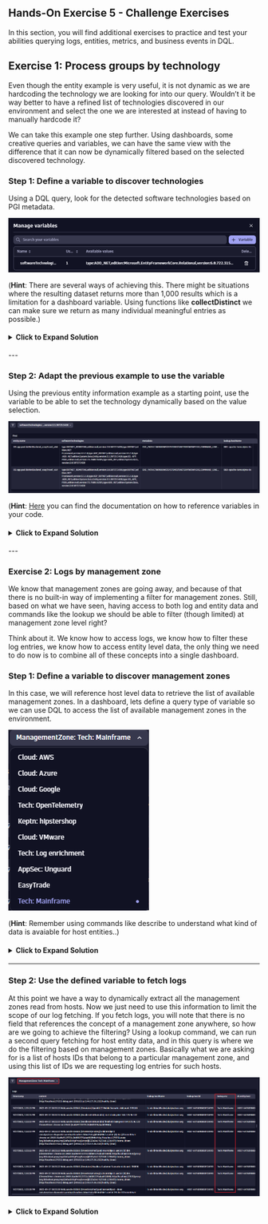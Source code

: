 ## Hands-On Exercise 5 - Challenge Exercises

In this section, you will find additional exercises to practice and test your abilities querying logs, entities, metrics, and business events in DQL.

## Exercise 1: Process groups by technology

Even though the entity example is very useful, it is not dynamic as we are hardcoding the technology we are looking for into our query. Wouldn’t it be way better to have a refined list of technologies discovered in our environment and select the one we are interested at instead of having to manually hardcode it? 

We can take this example one step further. Using dashboards, some creative queries and variables, we can have the same view with the difference that it can now be dynamically filtered based on the selected discovered technology.

### Step 1: Define a variable to discover technologies
Using a DQL query, look for the detected software technologies based on PGI metadata.

![DQL Variable](../../assets/images/dqlVariable.png)

(**Hint**: There are several ways of achieving this. There might be situations where the resulting dataset returns more than 1,000 results which is a limitation for a dashboard variable. Using functions like **collectDistinct** we can make sure we return as many individual meaningful entries as possible.)

<H4><details>
<summary>Click to Expand Solution</summary>
<br>

```
fetch dt.entity.process_group_instance
| expand softwareTechnologies
| filter isNotNull(softwareTechnologies)
| summarize temp = collectDistinct(softwareTechnologies)
| expand techVersion = temp
| sort techVersion asc
| fieldsRemove temp
```
</details></H4>
---

### Step 2: Adapt the previous example to use the variable 
Using the previous entity information example as a starting point, use the variable to be able to set the technology dynamically based on the value selection.

![Dashboard](../../assets/images/dynamicDashboard.png)

(**Hint**: [Here](https://www.dynatrace.com/support/help/observe-and-explore/dashboards-new/components/dashboard-component-data#add-data) you can find the documentation on how to reference variables in your code.

<H4><details>
<summary>Click to Expand Solution</summary>
<br>

```
fetch dt.entity.process_group_instance
| filter contains(toString(softwareTechnologies), $softwareTechnologies)
| fields entity.name, softwareTechnologies, belongs_to, metadata
| fieldsAdd belongs_string = toString(belongs_to)
| fieldsAdd host = substring(belongs_string, from:indexOf(belongs_string, ":")+2, to:lastIndexOf(belongs_string, "\""))
| lookup [fetch dt.entity.host 
| fields hostName=entity.name, hostId=id ], sourceField:host, lookupField:hostId
| fieldsRemove belongs_to, lookup.hostId, host, belongs_string
| sort entity.name asc
| sort lookup.hostName
```
</details></H4>
---

### Exercise 2: Logs by management zone
We know that management zones are going away, and because of that there is no built-in way of implementing a filter for management zones. Still, based on what we have seen, having access to both log and entity data and commands like the lookup we should be able to filter (though limited) at management zone level right?

Think about it. We know how to access logs, we know how to filter these log entries, we know how to access entity level data, the only thing we need to do now is to combine all of these concepts into a single dashboard.

### Step 1: Define a variable to discover management zones
In this case, we will reference host level data to retrieve the list of available management zones. In a dashboard, lets define a query type of variable so we can use DQL to access the list of available management zones in the environment.

![MZ Variable](../../assets/images/managementZonesVariable.png)

(**Hint**: Remember using commands like describe to understand what kind of data is avaiable for host entities..)

<H4><details>
<summary>Click to Expand Solution</summary>
<br>

```
fetch dt.entity.host
| summarize temp = collectDistinct(managementZones)
| expand MZ = temp
| fields MZ
```
</details></H4>

---
### Step 2: Use the defined variable to fetch logs
At this point we have a way to dynamically extract all the management zones read from hosts. Now we just need to use this information to limit the scope of our log fetching. If you fetch logs, you will note that there is no field that references the concept of a management zone anywhere, so how are we going to achieve the filtering?
Using a lookup command, we can run a second query fetching for host entity data, and in this query is where we do the filtering based on management zones. Basically what we are asking for is a list of hosts IDs that belong to a particular management zone, and using this list of IDs we are requesting log entries for such hosts.

![logsManagementZones](../../assets/images/logsByManagementZone.png)

<H4><details>
<summary>Click to Expand Solution</summary>
<br>

```
fetch logs
| lookup [fetch dt.entity.host 
	| filter in(managementZones, $ManagementZone) 
    | fields hostName=entity.name, hostId=id, mz=managementZones], sourceField:host.name, lookupField:hostName
| filter isNotNull(lookup.hostName)
```
</details></H4>
